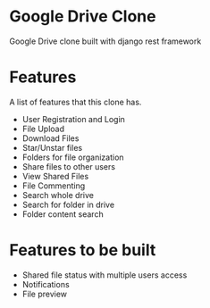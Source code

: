 # Google Drive Clone
Google Drive clone built with django rest framework

# Features
A list of  features that this clone has.

- User Registration and Login
- File Upload
- Download Files
- Star/Unstar files
- Folders for file organization
- Share files to other users
- View Shared Files
- File Commenting
- Search whole drive
- Search for folder in drive
- Folder content search

# Features to be built
- Shared file status with multiple users access
- Notifications
- File preview 
